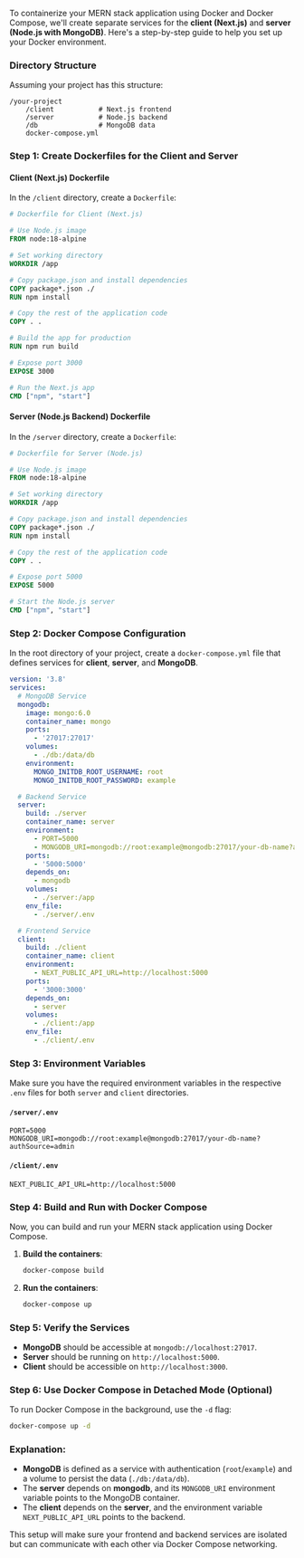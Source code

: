 To containerize your MERN stack application using Docker and Docker Compose, we'll create separate services for the **client (Next.js)** and **server (Node.js with MongoDB)**. Here's a step-by-step guide to help you set up your Docker environment.

### Directory Structure

Assuming your project has this structure:

```plaintext
/your-project
    /client           # Next.js frontend
    /server           # Node.js backend
    /db               # MongoDB data
    docker-compose.yml
```

### Step 1: Create Dockerfiles for the Client and Server

#### **Client (Next.js) Dockerfile**

In the `/client` directory, create a `Dockerfile`:

```Dockerfile
# Dockerfile for Client (Next.js)

# Use Node.js image
FROM node:18-alpine

# Set working directory
WORKDIR /app

# Copy package.json and install dependencies
COPY package*.json ./
RUN npm install

# Copy the rest of the application code
COPY . .

# Build the app for production
RUN npm run build

# Expose port 3000
EXPOSE 3000

# Run the Next.js app
CMD ["npm", "start"]
```

#### **Server (Node.js Backend) Dockerfile**

In the `/server` directory, create a `Dockerfile`:

```Dockerfile
# Dockerfile for Server (Node.js)

# Use Node.js image
FROM node:18-alpine

# Set working directory
WORKDIR /app

# Copy package.json and install dependencies
COPY package*.json ./
RUN npm install

# Copy the rest of the application code
COPY . .

# Expose port 5000
EXPOSE 5000

# Start the Node.js server
CMD ["npm", "start"]
```

### Step 2: Docker Compose Configuration

In the root directory of your project, create a `docker-compose.yml` file that defines services for **client**, **server**, and **MongoDB**.

```yaml
version: '3.8'
services:
  # MongoDB Service
  mongodb:
    image: mongo:6.0
    container_name: mongo
    ports:
      - '27017:27017'
    volumes:
      - ./db:/data/db
    environment:
      MONGO_INITDB_ROOT_USERNAME: root
      MONGO_INITDB_ROOT_PASSWORD: example

  # Backend Service
  server:
    build: ./server
    container_name: server
    environment:
      - PORT=5000
      - MONGODB_URI=mongodb://root:example@mongodb:27017/your-db-name?authSource=admin
    ports:
      - '5000:5000'
    depends_on:
      - mongodb
    volumes:
      - ./server:/app
    env_file:
      - ./server/.env

  # Frontend Service
  client:
    build: ./client
    container_name: client
    environment:
      - NEXT_PUBLIC_API_URL=http://localhost:5000
    ports:
      - '3000:3000'
    depends_on:
      - server
    volumes:
      - ./client:/app
    env_file:
      - ./client/.env
```

### Step 3: Environment Variables

Make sure you have the required environment variables in the respective `.env` files for both `server` and `client` directories.

#### `/server/.env`

```plaintext
PORT=5000
MONGODB_URI=mongodb://root:example@mongodb:27017/your-db-name?authSource=admin
```

#### `/client/.env`

```plaintext
NEXT_PUBLIC_API_URL=http://localhost:5000
```

### Step 4: Build and Run with Docker Compose

Now, you can build and run your MERN stack application using Docker Compose.

1. **Build the containers**:

   ```bash
   docker-compose build
   ```

2. **Run the containers**:

   ```bash
   docker-compose up
   ```

### Step 5: Verify the Services

- **MongoDB** should be accessible at `mongodb://localhost:27017`.
- **Server** should be running on `http://localhost:5000`.
- **Client** should be accessible on `http://localhost:3000`.

### Step 6: Use Docker Compose in Detached Mode (Optional)

To run Docker Compose in the background, use the `-d` flag:

```bash
docker-compose up -d
```

### Explanation:

- **MongoDB** is defined as a service with authentication (`root`/`example`) and a volume to persist the data (`./db:/data/db`).
- The **server** depends on **mongodb**, and its `MONGODB_URI` environment variable points to the MongoDB container.
- The **client** depends on the **server**, and the environment variable `NEXT_PUBLIC_API_URL` points to the backend.

This setup will make sure your frontend and backend services are isolated but can communicate with each other via Docker Compose networking.
